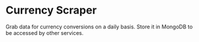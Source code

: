# Currency Scraper

Grab data for currency conversions on a daily basis. Store it in MongoDB to be accessed by other services.

